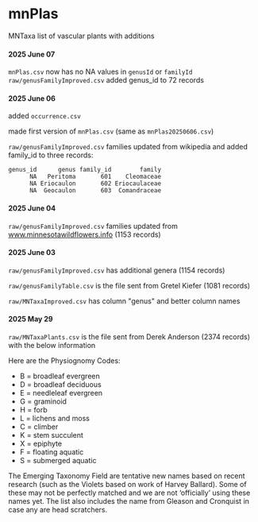 # mnPlas
MNTaxa list of vascular plants with additions

#### 2025 June 07

`mnPlas.csv` now has no NA values in `genusId` or `familyId` 
`raw/genusFamilyImproved.csv` added genus_id to 72 records

#### 2025 June 06

added `occurrence.csv`

made first version of `mnPlas.csv` (same as `mnPlas20250606.csv`) 

`raw/genusFamilyImproved.csv` families updated from wikipedia 
and added family_id to three records:
```
genus_id      genus family_id        family
      NA   Peritoma       601    Cleomaceae
      NA Eriocaulon       602 Eriocaulaceae
      NA  Geocaulon       603  Comandraceae
```

#### 2025 June 04

`raw/genusFamilyImproved.csv` families updated from www.minnesotawildflowers.info (1153 records)

#### 2025 June 03

`raw/genusFamilyImproved.csv` has additional genera (1154 records)

`raw/genusFamilyTable.csv` is the file sent from Gretel Kiefer (1081 records)

`raw/MNTaxaImproved.csv` has column "genus" and better column names

#### 2025 May 29

`raw/MNTaxaPlants.csv` is the file sent from Derek Anderson (2374 records)
with the below information

Here are the Physiognomy Codes:

* B = broadleaf evergreen
* D = broadleaf deciduous
* E = needleleaf evergreen
* G = graminoid
* H = forb
* L = lichens and moss
* C = climber
* K = stem succulent
* X = epiphyte
* F = floating aquatic
* S = submerged aquatic

The Emerging Taxonomy Field are tentative new names based on recent research (such as the Violets based on work of Harvey Ballard).  Some of these may not be perfectly matched and we are not ‘officially’ using these names yet.  The list also includes the name from Gleason and Cronquist in case any are head scratchers.
